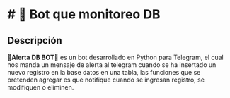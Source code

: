 # # 🤖 Bot que monitoreo DB

## Descripción

**🚨Alerta DB BOT🤖** es un bot desarrollado en Python para Telegram, el cual nos manda un mensaje de alerta al telegram cuando se ha insertado un nuevo registro en la base datos en una tabla, las funciones que se pretenden agregar es que notifique cuando se ingresan registro, se modifiquen o eliminen.